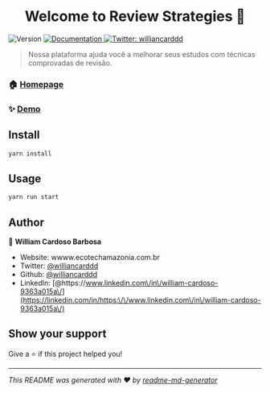 <h1 align="center">Welcome to Review Strategies 👋</h1>
<p>
  <img alt="Version" src="https://img.shields.io/badge/version-1.0-blue.svg?cacheSeconds=2592000" />
  <a href="https://www.reviewstrategies.com.br/" target="_blank">
    <img alt="Documentation" src="https://img.shields.io/badge/documentation-yes-brightgreen.svg" />
  </a>
  <a href="https://twitter.com/williancarddd" target="_blank">
    <img alt="Twitter: williancarddd" src="https://img.shields.io/twitter/follow/williancarddd.svg?style=social" />
  </a>
</p>

> Nossa plataforma ajuda você a melhorar seus estudos com técnicas comprovadas de revisão.

### 🏠 [Homepage](https://www.reviewstrategies.com.br/)

### ✨ [Demo](https://www.reviewstrategies.com.br/)

## Install

```sh
yarn install
```

## Usage

```sh
yarn run start
```

## Author

👤 **William Cardoso Barbosa**

* Website: wwww.ecotechamazonia.com.br
* Twitter: [@williancarddd](https://twitter.com/williancarddd)
* Github: [@williancarddd](https://github.com/williancarddd)
* LinkedIn: [@https:\/\/www.linkedin.com\/in\/william-cardoso-9363a015a\/](https://linkedin.com/in/https:\/\/www.linkedin.com\/in\/william-cardoso-9363a015a\/)

## Show your support

Give a ⭐️ if this project helped you!

***
_This README was generated with ❤️ by [readme-md-generator](https://github.com/kefranabg/readme-md-generator)_